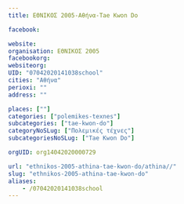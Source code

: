 ```yaml
---
title: ΕΘΝΙΚΟΣ 2005-Αθήνα-Tae Kwon Do

facebook:

website:
organisation: ΕΘΝΙΚΟΣ 2005
facebookorg:
websiteorg:
UID: "07042020141038school"
cities: "Αθήνα"
perioxi: ""
address: ""

places: [""]
categories: ["polemikes-texnes"]
subcategories: ["tae-kwon-do"]
categoryNoSLug: ["Πολεμικές τέχνες"]
subcategoriesNoSLug: ["Tae Kwon Do"]

orgUID: org14042020000729

url: "ethnikos-2005-athina-tae-kwon-do/athina//"
slug: "ethnikos-2005-athina-tae-kwon-do"
aliases:
    - /07042020141038school
---
```





